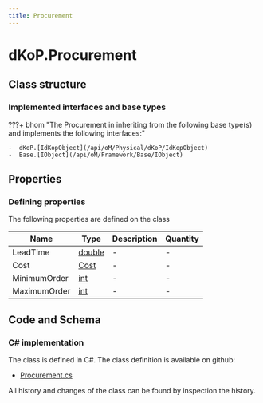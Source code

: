 ```yaml
---
title: Procurement
---
```


# dKoP.Procurement



## Class structure

### Implemented interfaces and base types

???+ bhom "The Procurement in inheriting from the following base type(s) and implements the following interfaces:"

    -  dKoP.[IdKopObject](/api/oM/Physical/dKoP/IdKopObject)
    -  Base.[IObject](/api/oM/Framework/Base/IObject)


## Properties



### Defining properties

The following properties are defined on the class

| Name             | Type             | Description      | Quantity         |
|------------------|------------------|------------------|------------------|
| LeadTime | [double](https://learn.microsoft.com/en-us/dotnet/api/System.Double?view=netstandard-2.0) | - | - |
| Cost | [Cost](/api/oM/Physical/dKoP/Cost) | - | - |
| MinimumOrder | [int](https://learn.microsoft.com/en-us/dotnet/api/System.Int32?view=netstandard-2.0) | - | - |
| MaximumOrder | [int](https://learn.microsoft.com/en-us/dotnet/api/System.Int32?view=netstandard-2.0) | - | - |


## Code and Schema

### C# implementation

The class is defined in C#. The class definition is available on github:

- [Procurement.cs](https://github.com/BHoM/dKoP_Toolkit/blob/develop/dKoP_oM/Assembly/Procurement.cs)

All history and changes of the class can be found by inspection the history.
